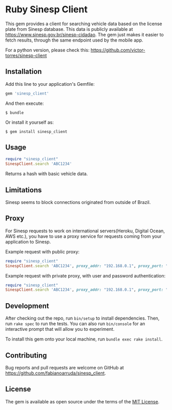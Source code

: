 
# Ruby Sinesp Client

This gem provides a client for searching vehicle data based on the license plate from Sinesp database. This data is publicly available at https://www.sinesp.gov.br/sinesp-cidadao. The gem just makes it easier to fetch results, through the same endpoint used by the mobile app. 

For a python version, please check this: https://github.com/victor-torres/sinesp-client

## Installation

Add this line to your application's Gemfile:

```ruby
gem 'sinesp_client'
```

And then execute:

    $ bundle

Or install it yourself as:

    $ gem install sinesp_client

## Usage

```ruby
require "sinesp_client"
SinespClient.search 'ABC1234'
```

Returns a hash with basic vehicle data.

## Limitations

Sinesp seems to block connections originated from outside of Brazil.

## Proxy

For Sinesp requests to work on international servers(Heroku, Digital Ocean, AWS etc.), you have to use a proxy service for requests coming from your application to Sinesp.

Example request with public proxy:

```ruby
require "sinesp_client"
SinespClient.search 'ABC1234', proxy_addr: "192.168.0.1", proxy_port: "8080"
```

Example request with private proxy, with user and password authentication:

```ruby
require "sinesp_client"
SinespClient.search 'ABC1234', proxy_addr: "192.168.0.1", proxy_port: "8080", proxy_user: "user", proxy_pass: "password"
```

## Development

After checking out the repo, run `bin/setup` to install dependencies. Then, run `rake spec` to run the tests. You can also run `bin/console` for an interactive prompt that will allow you to experiment.

To install this gem onto your local machine, run `bundle exec rake install`. 

## Contributing

Bug reports and pull requests are welcome on GitHub at https://github.com/fabianoarruda/sinesp_client.


## License

The gem is available as open source under the terms of the [MIT License](http://opensource.org/licenses/MIT).

